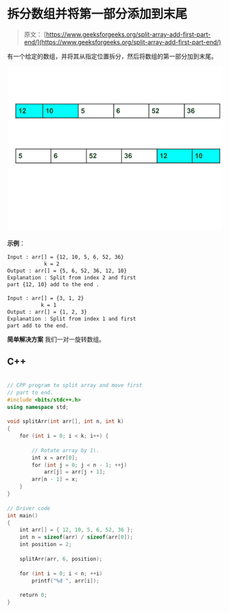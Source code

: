 # 拆分数组并将第一部分添加到末尾

> 原文： [https://www.geeksforgeeks.org/split-array-add-first-part-end/](https://www.geeksforgeeks.org/split-array-add-first-part-end/)

有一个给定的数组，并将其从指定位置拆分，然后将数组的第一部分加到末尾。

![Split the array and add the first part to the end](img/668cfee1ece2e0524c6a867d516a9ad2.png)

**示例**：

```
Input : arr[] = {12, 10, 5, 6, 52, 36}
            k = 2
Output : arr[] = {5, 6, 52, 36, 12, 10}
Explanation : Split from index 2 and first 
part {12, 10} add to the end .

Input : arr[] = {3, 1, 2}
           k = 1
Output : arr[] = {1, 2, 3}
Explanation : Split from index 1 and first
part add to the end.

```



**简单解决方案**
我们一对一旋转数组。

## C++ 

```cpp

// CPP program to split array and move first 
// part to end. 
#include <bits/stdc++.h> 
using namespace std; 

void splitArr(int arr[], int n, int k) 
{ 
    for (int i = 0; i < k; i++) { 

        // Rotate array by 1\. 
        int x = arr[0]; 
        for (int j = 0; j < n - 1; ++j) 
            arr[j] = arr[j + 1]; 
        arr[n - 1] = x; 
    } 
} 

// Driver code 
int main() 
{ 
    int arr[] = { 12, 10, 5, 6, 52, 36 }; 
    int n = sizeof(arr) / sizeof(arr[0]); 
    int position = 2; 

    splitArr(arr, 6, position); 

    for (int i = 0; i < n; ++i) 
        printf("%d ", arr[i]); 

    return 0; 
} 

```